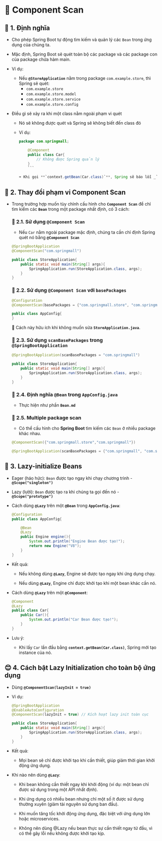 # 🌱 Component Scan

## **📌 1. Định nghĩa**

- Cho phép Spring Boot tự động tìm kiếm và quản lý các `Bean` trong ứng dụng của chúng ta.

- Mặc định, Spring Boot sẽ quét toàn bộ các package và các package con của package chứa hàm main.

- Ví dụ:

  - Nếu **`@StoreApplication`** nằm trong package `com.example.store`, thì Spring sẽ quét:
    - `com.example.store`
    - `com.example.store.model`
    - `com.example.store.service`
    - `com.example.store.config`

- Điều gì sẽ xảy ra khi một class nằm ngoài phạm vi quét

  - Nó sẽ không được quét và Spring sẽ không biết đến class đó
  - Ví dụ:

    ````java
    package com.springmall;

        @Component
        public class Car{
            // Không được Spring quản lý
        }
        ```

    ➡️ Khi gọi **`context.getBean(Car.class)`**, Spring sẽ báo lỗi _`NoSuchBeanDefinitionException`_.
    ````

## **🔹 2. Thay đổi phạm vi Component Scan**

- Trong trường hợp muốn tùy chỉnh cấu hình cho **`Component Scan`** để chỉ tìm kiểm các **`Bean`** trong một package nhất định, có 3 cách:

  ### 🍳 2.1. Sử dụng **`@Component Scan`**

  - Nếu `Car` nằm ngoài package mặc định, chúng ta cần chỉ định Spring quét nó bằng **`@Component Scan`**

  ```java
  @SpringBootApplication
  @ComponentScan("com.springmall")

  public class StoreApplication{
      public static void main(String[] args){
          SpringApplication.run(StoreApplication.class, args);
      }
  }
  ```

  ### 🍵 2.2. Sử dụng **`@Component Scan`** với `basePackages`

  ```java
  @Configuration
  @ComponentScan(basePackages = {"com.springmall.store", "com.springmall"})

  public class AppConfig{
  }
  ```

  📌 Cách này hữu ích khi không muốn sửa **`StoreApplication.java`**.

  ### 🍩 2.3. Sử dụng `scanBasePackages` trong `@SpringBootApplication`

  ```java
  @SpringBootApplication(scanBasePackages = "com.springmall")

  public class StoreApplication{
      public static void main(String[] args){
          SpringApplication.run(StoreApplication.class, args);
      }
  }
  ```

  ### 🍏 2.4. Định nghĩa **`@Bean`** trong **`AppConfig.java`**

  - Thực hiện như phần **`Bean.md`**

  ### 🥥 2.5. Multiple package scan

  - Có thể cấu hình cho **Spring Boot** tìm kiếm các `Bean` ở nhiều package khác nhau.

  ```java
  @ComponentScan({"com.springmall.store","com.springmall"})
  ```

  ```java
  @SpringBootApplication(scanBasePackages = {"com.springmall", "com.springmall.store"})
  ```

## **🌿 3. Lazy-initialize Beans**

- Eager (háo hức): `Bean` được tạo ngay khi chạy chương trình - **`@Scope("singleton")`**

- Lazy (lười): `Bean` được tạo ra khi chúng ta gọi đến nó - **`@Scope("prototype")`**

- Cách dùng **`@Lazy`** trên một **`@Bean`** trong **`AppConfig.java`**:

  ```java
  @Configuration
  public class AppConfig{

      @Bean
      @Lazy
      public Engine engine(){
          System.out.println("Engine Bean được tạo!");
          return new Engine("V8");
      }
  }
  ```

- Kết quả:

  - Nếu không dùng **`@Lazy`**, Engine sẽ được tạo ngay khi ứng dụng chạy.

  - Nếu dùng **`@Lazy`**, Engine chỉ được khởi tạo khi một bean khác cần nó.

- Cách dùng **`@Lazy`** trên một **`@Component`**:
  ```java
  @Component
  @Lazy
  public class Car{
      public Car(){
          System.out.println("Car Bean được tạo!");
      }
  }
  ```
- Lưu ý:
  - Khi lấy `Car` lần đầu bằng **`context.getBean(Car.class)`**, Spring mới tạo instance của nó.

## **😊 4. Cách bật Lazy Initialization cho toàn bộ ứng dụng**

- Dùng **`@ComponentScan(lazyInit = true)`**
- Ví dụ:

  ```java
  @SpringBootApplication
  @EnableAutoConfiguration
  @ComponentScan(lazyInit = true) // Kích hoạt lazy init toàn cục

  public class StoreApplication{
      public static void main(String[] args){
          SpringApplication.run(StoreApplication.class, args);
      }
  }
  ```

- Kết quả:
  - Mọi bean sẽ chỉ được khởi tạo khi cần thiết, giúp giảm thời gian khởi động ứng dụng.
- Khi nào nên dùng **`@Lazy`**:

  - Khi bean không cần thiết ngay khi khởi động (ví dụ: một bean chỉ được sử dụng trong một API nhất định).

  - Khi ứng dụng có nhiều bean nhưng chỉ một số ít được sử dụng thường xuyên (giảm tài nguyên sử dụng ban đầu).

  - Khi muốn tăng tốc khởi động ứng dụng, đặc biệt với ứng dụng lớn hoặc microservices.

  - Không nên dùng @Lazy nếu bean thực sự cần thiết ngay từ đầu, vì có thể gây lỗi nếu không được khởi tạo kịp.
